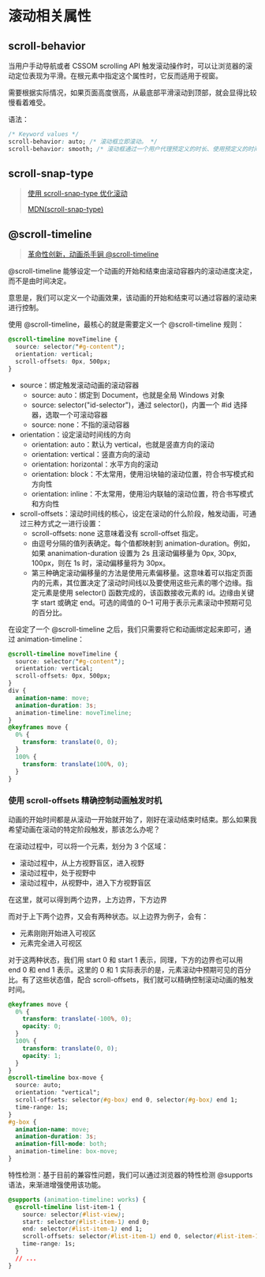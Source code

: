 # 滚动相关属性

## scroll-behavior

当用户手动导航或者 CSSOM scrolling API 触发滚动操作时，可以让浏览器的滚动定位表现为平滑。在根元素中指定这个属性时，它反而适用于视窗。

需要根据实际情况，如果页面高度很高，从最底部平滑滚动到顶部，就会显得比较慢看着难受。

语法：

```css
/* Keyword values */
scroll-behavior: auto; /* 滚动框立即滚动。 */
scroll-behavior: smooth; /* 滚动框通过一个用户代理预定义的时长、使用预定义的时间函数，来实现平稳的滚动 */
```

## scroll-snap-type

> [使用 scroll-snap-type 优化滚动](https://juejin.im/post/5de9c00ce51d4557f544f03d)
>
> [MDN(scroll-snap-type)](https://developer.mozilla.org/zh-CN/docs/Web/CSS/scroll-snap-type)

## @scroll-timeline

> [革命性创新，动画杀手锏 @scroll-timeline](https://github.com/chokcoco/iCSS/issues/166)

@scroll-timeline 能够设定一个动画的开始和结束由滚动容器内的滚动进度决定，而不是由时间决定。

意思是，我们可以定义一个动画效果，该动画的开始和结束可以通过容器的滚动来进行控制。

使用 @scroll-timeline，最核心的就是需要定义一个 @scroll-timeline 规则：

```css
@scroll-timeline moveTimeline {
  source: selector("#g-content");
  orientation: vertical;
  scroll-offsets: 0px, 500px;
}
```

- source：绑定触发滚动动画的滚动容器
  - source: auto：绑定到 Document，也就是全局 Windows 对象
  - source: selector("id-selector")，通过 selector()，内置一个 #id 选择器，选取一个可滚动容器
  - source: none：不指的滚动容器
- orientation：设定滚动时间线的方向
  - orientation: auto：默认为 vertical，也就是竖直方向的滚动
  - orientation: vertical：竖直方向的滚动
  - orientation: horizontal：水平方向的滚动
  - orientation: block：不太常用，使用沿块轴的滚动位置，符合书写模式和方向性
  - orientation: inline：不太常用，使用沿内联轴的滚动位置，符合书写模式和方向性
- scroll-offsets：滚动时间线的核心，设定在滚动的什么阶段，触发动画，可通过三种方式之一进行设置：
  - scroll-offsets: none 这意味着没有 scroll-offset 指定。
  - 由逗号分隔的值列表确定。每个值都映射到 animation-duration。例如，如果 ananimation-duration 设置为 2s 且滚动偏移量为 0px, 30px, 100px，则在 1s 时，滚动偏移量将为 30px。
  - 第三种确定滚动偏移量的方法是使用元素偏移量。这意味着可以指定页面内的元素，其位置决定了滚动时间线以及要使用这些元素的哪个边缘。指定元素是使用 selector() 函数完成的，该函数接收元素的 id。边缘由关键字 start 或确定 end。可选的阈值的 0–1 可用于表示元素滚动中预期可见的百分比。

在设定了一个 @scroll-timeline 之后，我们只需要将它和动画绑定起来即可，通过 animation-timeline：

```css
@scroll-timeline moveTimeline {
  source: selector("#g-content");
  orientation: vertical;
  scroll-offsets: 0px, 500px;
}
div {
  animation-name: move;
  animation-duration: 3s;
  animation-timeline: moveTimeline;
}
@keyframes move {
  0% {
    transform: translate(0, 0);
  }
  100% {
    transform: translate(100%, 0);
  }
}
```

### 使用 scroll-offsets 精确控制动画触发时机

动画的开始时间都是从滚动一开始就开始了，刚好在滚动结束时结束。那么如果我希望动画在滚动的特定阶段触发，那该怎么办呢？

在滚动过程中，可以将一个元素，划分为 3 个区域：

- 滚动过程中，从上方视野盲区，进入视野
- 滚动过程中，处于视野中
- 滚动过程中，从视野中，进入下方视野盲区

在这里，就可以得到两个边界，上方边界，下方边界

而对于上下两个边界，又会有两种状态。以上边界为例子，会有：

- 元素刚刚开始进入可视区
- 元素完全进入可视区

对于这两种状态，我们用 start 0 和 start 1 表示，同理，下方的边界也可以用 end 0 和 end 1 表示。这里的 0 和 1 实际表示的是，元素滚动中预期可见的百分比。有了这些状态值，配合 scroll-offsets，我们就可以精确控制滚动动画的触发时间。

```css
@keyframes move {
  0% {
    transform: translate(-100%, 0);
    opacity: 0;
  }
  100% {
    transform: translate(0, 0);
    opacity: 1;
  }
}
@scroll-timeline box-move {
  source: auto;
  orientation: "vertical";
  scroll-offsets: selector(#g-box) end 0, selector(#g-box) end 1;
  time-range: 1s;
}
#g-box {
  animation-name: move;
  animation-duration: 3s;
  animation-fill-mode: both;
  animation-timeline: box-move;
}
```

特性检测：基于目前的兼容性问题，我们可以通过浏览器的特性检测 @supports 语法，来渐进增强使用该功能。

```css
@supports (animation-timeline: works) {
  @scroll-timeline list-item-1 {
    source: selector(#list-view);
    start: selector(#list-item-1) end 0;
    end: selector(#list-item-1) end 1;
    scroll-offsets: selector(#list-item-1) end 0, selector(#list-item-1) end 1;
    time-range: 1s;
  }
  // ...
}
```

